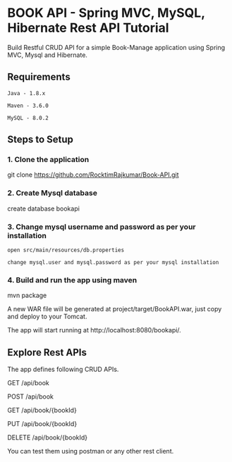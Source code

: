 # BOOK API - Spring MVC, MySQL, Hibernate Rest API Tutorial

Build Restful CRUD API for a simple Book-Manage application using Spring MVC, Mysql and Hibernate.

## Requirements

    Java - 1.8.x

    Maven - 3.6.0

    MySQL - 8.0.2

## Steps to Setup

### 1. Clone the application

git clone https://github.com/RocktimRajkumar/Book-API.git

### 2. Create Mysql database

create database bookapi

### 3. Change mysql username and password as per your installation

    open src/main/resources/db.properties

    change mysql.user and mysql.password as per your mysql installation

### 4. Build and run the app using maven

mvn package

A new WAR file will be generated at project/target/BookAPI.war, just copy and deploy to your Tomcat.

The app will start running at http://localhost:8080/bookapi/.

## Explore Rest APIs

The app defines following CRUD APIs.

GET /api/book

POST /api/book

GET /api/book/{bookId}

PUT /api/book/{bookId}

DELETE /api/book/{bookId}

You can test them using postman or any other rest client.
